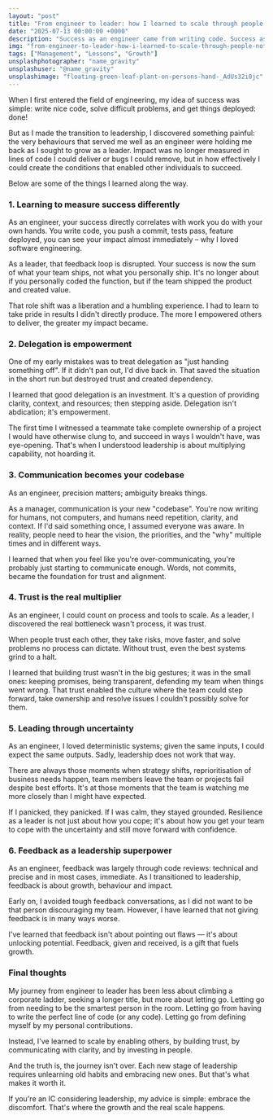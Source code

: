 ```yaml
---
layout: "post"
title: "From engineer to leader: how I learned to scale through people, not code"
date: "2025-07-13 00:00:00 +0000"
description: "Success as an engineer came from writing code. Success as a leader came from building trust, giving feedback, and enabling others."
img: "from-engineer-to-leader-how-i-learned-to-scale-through-people-not-code.jpg"
tags: ["Management", "Lessons", "Growth"]
unsplashphotographer: "name_gravity"
unsplashuser: "@name_gravity"
unsplashimage: "floating-green-leaf-plant-on-persons-hand-_AdUs32i0jc"
---
```


When I first entered the field of engineering, my idea of success was simple: write nice code, solve difficult problems, and get things deployed: done!

But as I made the transition to leadership, I discovered something painful: the very behaviours that served me well as an engineer were holding me back as I sought to grow as a leader. Impact was no longer measured in lines of code I could deliver or bugs I could remove, but in how effectively I could create the conditions that enabled other individuals to succeed.

Below are some of the things I learned along the way.

### 1. Learning to measure success differently
As an engineer, your success directly correlates with work you do with your own hands. You write code, you push a commit, tests pass, feature deployed, you can see your impact almost immediately – why I loved software engineering.

As a leader, that feedback loop is disrupted. Your success is now the sum of what your team ships, not what you personally ship. It's no longer about if you personally coded the function, but if the team shipped the product and created value.

That role shift was a liberation and a humbling experience. I had to learn to take pride in results I didn't directly produce. The more I empowered others to deliver, the greater my impact became.

### 2. Delegation is empowerment
One of my early mistakes was to treat delegation as "just handing something off". If it didn't pan out, I'd dive back in. That saved the situation in the short run but destroyed trust and created dependency.

I learned that good delegation is an investment. It's a question of providing clarity, context, and resources; then stepping aside. Delegation isn't abdication; it's empowerment.

The first time I witnessed a teammate take complete ownership of a project I would have otherwise clung to, and succeed in ways I wouldn't have, was eye-opening. That's when I understood leadership is about multiplying capability, not hoarding it.

### 3. Communication becomes your codebase
As an engineer, precision matters; ambiguity breaks things. 

As a manager, communication is your new "codebase". You're now writing for humans, not computers, and humans need repetition, clarity, and context. If I'd said something once, I assumed everyone was aware. In reality, people need to hear the vision, the priorities, and the "why" multiple times and in different ways.

I learned that when you feel like you're over-communicating, you're probably just starting to communicate enough. Words, not commits, became the foundation for trust and alignment.

### 4. Trust is the real multiplier
As an engineer, I could count on process and tools to scale. As a leader, I discovered the real bottleneck wasn't process, it was trust.

When people trust each other, they take risks, move faster, and solve problems no process can dictate. Without trust, even the best systems grind to a halt.

I learned that building trust wasn't in the big gestures; it was in the small ones: keeping promises, being transparent, defending my team when things went wrong. That trust enabled the culture where the team could step forward, take ownership and resolve issues I couldn't possibly solve for them.

### 5. Leading through uncertainty
As an engineer, I loved deterministic systems; given the same inputs, I could expect the same outputs. Sadly, leadership does not work that way.

There are always those moments when strategy shifts, reprioritisation of business needs happen, team members leave the team or projects fail despite best efforts. It's at those moments that the team is watching me more closely than I might have expected.

If I panicked, they panicked. If I was calm, they stayed grounded. Resilience as a leader is not just about how you cope; it's about how you get your team to cope with the uncertainty and still move forward with confidence.

### 6. Feedback as a leadership superpower
As an engineer, feedback was largely through code reviews: technical and precise and in most cases, immediate. As I transitioned to leadership, feedback is about growth, behaviour and impact.

Early on, I avoided tough feedback conversations, as I did not want to be that person discouraging my team. However, I have learned that not giving feedback is in many ways worse.

I've learned that feedback isn't about pointing out flaws — it's about unlocking potential. Feedback, given and received, is a gift that fuels growth.

### Final thoughts
My journey from engineer to leader has been less about climbing a corporate ladder, seeking a longer title, but more about letting go. Letting go from needing to be the smartest person in the room. Letting go from having to write the perfect line of code (or any code). Letting go from defining myself by my personal contributions.

Instead, I've learned to scale by enabling others, by building trust, by communicating with clarity, and by investing in people.

And the truth is, the journey isn't over. Each new stage of leadership requires unlearning old habits and embracing new ones. But that's what makes it worth it.

If you're an IC considering leadership, my advice is simple: embrace the discomfort. That's where the growth and the real scale happens.